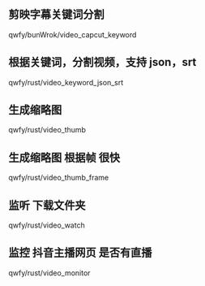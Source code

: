 
## 剪映字幕关键词分割
qwfy/bunWrok/video_capcut_keyword


## 根据关键词，分割视频，支持 json，srt
qwfy/rust/video_keyword_json_srt


## 生成缩略图
qwfy/rust/video_thumb


## 生成缩略图 根据帧 很快
qwfy/rust/video_thumb_frame

## 监听 下载文件夹
qwfy/rust/video_watch

## 监控 抖音主播网页 是否有直播
qwfy/rust/video_monitor